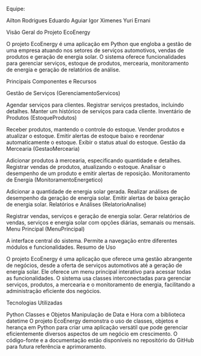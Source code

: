 Equipe:

Ailton Rodrigues
Eduardo Aguiar
Igor Ximenes
Yuri Ernani

Visão Geral do Projeto EcoEnergy

O projeto EcoEnergy é uma aplicação em Python que engloba a gestão de uma empresa atuando nos setores de serviços automotivos, vendas de produtos e geração de energia solar. O sistema oferece funcionalidades para gerenciar serviços, estoque de produtos, mercearia, monitoramento de energia e geração de relatórios de análise.

Principais Componentes e Recursos

Gestão de Serviços (GerenciamentoServicos)

Agendar serviços para clientes.
Registrar serviços prestados, incluindo detalhes.
Manter um histórico de serviços para cada cliente.
Inventário de Produtos (EstoqueProdutos)

Receber produtos, mantendo o controle do estoque.
Vender produtos e atualizar o estoque.
Emitir alertas de estoque baixo e reordenar automaticamente o estoque.
Exibir o status atual do estoque.
Gestão da Mercearia (GestaoMercearia)

Adicionar produtos à mercearia, especificando quantidade e detalhes.
Registrar vendas de produtos, atualizando o estoque.
Analisar o desempenho de um produto e emitir alertas de reposição.
Monitoramento de Energia (MonitoramentoEnergetico)

Adicionar a quantidade de energia solar gerada.
Realizar análises de desempenho da geração de energia solar.
Emitir alertas de baixa geração de energia solar.
Relatórios e Análises (RelatorioAnalise)

Registrar vendas, serviços e geração de energia solar.
Gerar relatórios de vendas, serviços e energia solar com opções diárias, semanais ou mensais.
Menu Principal (MenuPrincipal)

A interface central do sistema.
Permite a navegação entre diferentes módulos e funcionalidades.
Resumo de Uso

O projeto EcoEnergy é uma aplicação que oferece uma gestão abrangente de negócios, desde a oferta de serviços automotivos até a geração de energia solar. Ele oferece um menu principal interativo para acessar todas as funcionalidades. O sistema usa classes interconectadas para gerenciar serviços, produtos, a mercearia e o monitoramento de energia, facilitando a administração eficiente dos negócios.

Tecnologias Utilizadas

Python
Classes e Objetos
Manipulação de Data e Hora com a biblioteca datetime
O projeto EcoEnergy demonstra o uso de classes, objetos e herança em Python para criar uma aplicação versátil que pode gerenciar eficientemente diversos aspectos de um negócio em crescimento. O código-fonte e a documentação estão disponíveis no repositório do GitHub para futura referência e aprimoramento.
